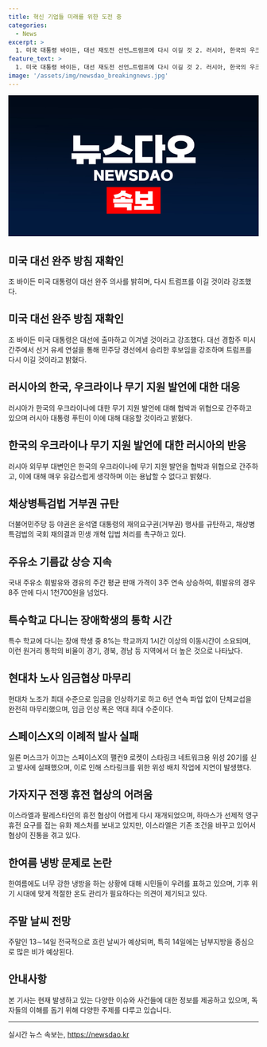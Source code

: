 ```yaml
---
title: 혁신 기업들 미래를 위한 도전 중
categories:
  - News
excerpt: >
  1. 미국 대통령 바이든, 대선 재도전 선언…트럼프에 다시 이길 것 2. 러시아, 한국의 우크라이나 무기 지원에 협박·위협 주장 3. 야권, 채상병 특검법 거부권 규탄 범국민대회 참석 4. 국내 주유소 기름값 3주 연속 상승…휘발유, 8주만에 다시 1천700원 돌파 5. 특수학교 다니는 장애학생 8%는 원거리 통학…부족한 학교 문제 지적 6. 현대차, 6년 연속 파업 없이 임금협상 종결…최대수준 임금인상 7. 스페이스X의 스타링크 위성 탑재 로켓 발사 실패 8. 가자 휴전협상 어려워지며 혼란…하마스의 양보에도 이스라엘 어깨돋움 9. 더위 속 냉방병 우려…시민들 너무 냉방하지 말아달라 10. 주말에도 흐린 날씨 기승…일요일 남부지방에서 많은 비량 기대
feature_text: >
  1. 미국 대통령 바이든, 대선 재도전 선언…트럼프에 다시 이길 것 2. 러시아, 한국의 우크라이나 무기 지원에 협박·위협 주장 3. 야권, 채상병 특검법 거부권 규탄 범국민대회 참석 4. 국내 주유소 기름값 3주 연속 상승…휘발유, 8주만에 다시 1천700원 돌파 5. 특수학교 다니는 장애학생 8%는 원거리 통학…부족한 학교 문제 지적 6. 현대차, 6년 연속 파업 없이 임금협상 종결…최대수준 임금인상 7. 스페이스X의 스타링크 위성 탑재 로켓 발사 실패 8. 가자 휴전협상 어려워지며 혼란…하마스의 양보에도 이스라엘 어깨돋움 9. 더위 속 냉방병 우려…시민들 너무 냉방하지 말아달라 10. 주말에도 흐린 날씨 기승…일요일 남부지방에서 많은 비량 기대
image: '/assets/img/newsdao_breakingnews.jpg'
---
```


<p><img src="/assets/img/newsdao_breakingnews.jpg" alt="firstkoreanews 속보" /></p>

<h2>미국 대선 완주 방침 재확인</h2>

<p data-ke-size="size16">조 바이든 미국 대통령이 대선 완주 의사를 밝히며, 다시 트럼프를 이길 것이라 강조했다.</p>

<h2>미국 대선 완주 방침 재확인</h2>

<p>조 바이든 미국 대통령은 대선에 출마하고 이겨낼 것이라고 강조했다. 대선 경합주 미시간주에서 선거 유세 연설을 통해 민주당 경선에서 승리한 후보임을 강조하며 트럼프를 다시 이길 것이라고 밝혔다.</p>

<h2>러시아의 한국, 우크라이나 무기 지원 발언에 대한 대응</h2>

<p>러시아가 한국의 우크라이나에 대한 무기 지원 발언에 대해 협박과 위협으로 간주하고 있으며 러시아 대통령 푸틴이 이에 대해 대응할 것이라고 밝혔다.</p>

<h2>한국의 우크라이나 무기 지원 발언에 대한 러시아의 반응</h2>

<p>러시아 외무부 대변인은 한국의 우크라이나에 무기 지원 발언을 협박과 위협으로 간주하고, 이에 대해 매우 유감스럽게 생각하며 이는 용납할 수 없다고 밝혔다. </p>

<h2>채상병특검법 거부권 규탄</h2>

<p>더불어민주당 등 야권은 윤석열 대통령의 재의요구권(거부권) 행사를 규탄하고, 채상병특검법의 국회 재의결과 민생 개혁 입법 처리를 촉구하고 있다.</p>

<h2>주유소 기름값 상승 지속</h2>

<p>국내 주유소 휘발유와 경유의 주간 평균 판매 가격이 3주 연속 상승하여, 휘발유의 경우 8주 만에 다시 1천700원을 넘었다.</p>

<h2>특수학교 다니는 장애학생의 통학 시간</h2>

<p>특수 학교에 다니는 장애 학생 중 8%는 학교까지 1시간 이상의 이동시간이 소요되며, 이런 원거리 통학의 비율이 경기, 경북, 경남 등 지역에서 더 높은 것으로 나타났다.</p>

<h2>현대차 노사 임금협상 마무리</h2>

<p>현대차 노조가 최대 수준으로 임금을 인상하기로 하고 6년 연속 파업 없이 단체교섭을 완전히 마무리했으며, 임금 인상 폭은 역대 최대 수준이다.</p>

<h2>스페이스X의 이례적 발사 실패</h2>

<p>일론 머스크가 이끄는 스페이스X의 팰컨9 로켓이 스타링크 네트워크용 위성 20기를 싣고 발사에 실패했으며, 이로 인해 스타링크를 위한 위성 배치 작업에 지연이 발생했다.</p>

<h2>가자지구 전쟁 휴전 협상의 어려움</h2>

<p>이스라엘과 팔레스타인의 휴전 협상이 어렵게 다시 재개되었으며, 하마스가 선제적 영구 휴전 요구를 접는 유화 제스처를 보내고 있지만, 이스라엘은 기존 조건을 바꾸고 있어서 협상이 진통을 겪고 있다.</p>

<h2>한여름 냉방 문제로 논란</h2>

<p>한여름에도 너무 강한 냉방을 하는 상황에 대해 시민들이 우려를 표하고 있으며, 기후 위기 시대에 맞게 적절한 온도 관리가 필요하다는 의견이 제기되고 있다.</p>

<h2>주말 날씨 전망</h2>

<p>주말인 13∼14일 전국적으로 흐린 날씨가 예상되며, 특히 14일에는 남부지방을 중심으로 많은 비가 예상된다.</p>

<h2>안내사항</h2>

<p>본 기사는 현재 발생하고 있는 다양한 이슈와 사건들에 대한 정보를 제공하고 있으며, 독자들의 이해를 돕기 위해 다양한 주제를 다루고 있습니다.</p>

<hr>
실시간 뉴스 속보는, <a href="https://newsdao.kr" rel="dofollow">https://newsdao.kr</a>


